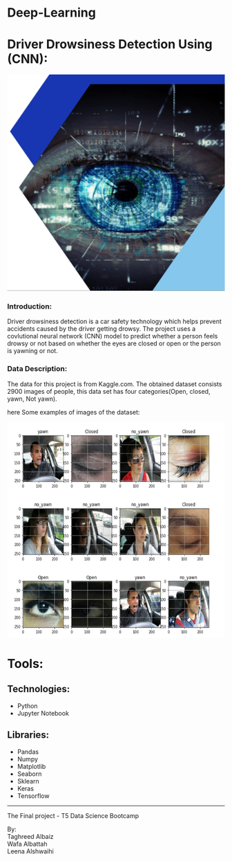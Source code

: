 # Deep-Learning
# Driver Drowsiness Detection Using (CNN):
<img src="https://github.com/talbaiz/Deep-Learning/blob/main/Images/eye.png" width="800" height="500" />

### Introduction:
Driver drowsiness detection is a car safety technology which helps prevent accidents caused by the driver getting drowsy.
The project uses a covlutional neural network (CNN) model to predict whether a person feels drowsy or not based on whether the eyes are closed or open or the person is yawning or not.

### Data Description:
The data for this project is from Kaggle.com. The obtained dataset consists 2900 images of people, this data set has four categories(Open, closed, yawn, Not yawn).

here Some examples of images of the dataset:

<img src="https://github.com/talbaiz/Deep-Learning/blob/main/Images/images%20dataset.png" width="800" height="500" />

# Tools:
## Technologies:
- Python
- Jupyter Notebook
## Libraries:
- Pandas
- Numpy
- Matplotlib
- Seaborn
- Sklearn
- Keras
- Tensorflow

---------------------------------------------------------
The Final project - T5 Data Science Bootcamp

By:<br />
Taghreed Albaiz<br />
Wafa Albattah<br />
Leena Alshwaihi<br />

